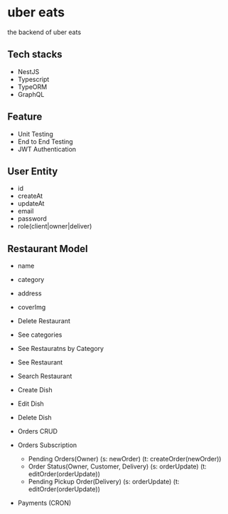 # uber eats 

the backend of uber eats 

## Tech stacks 
- NestJS
- Typescript
- TypeORM
- GraphQL

## Feature
- Unit Testing
- End to End Testing
- JWT Authentication

## User Entity

- id
- createAt
- updateAt
- email
- password
- role(client|owner|deliver)


## Restaurant Model

- name
- category
- address
- coverImg

- Delete Restaurant
- See categories
- See Restauratns by Category 
- See Restaurant
- Search Restaurant

- Create Dish
- Edit Dish
- Delete Dish

- Orders CRUD
- Orders Subscription 
  - Pending Orders(Owner) (s: newOrder) (t: createOrder(newOrder))
  - Order Status(Owner, Customer, Delivery) (s: orderUpdate) (t: editOrder(orderUpdate))
  - Pending Pickup Order(Delivery) (s: orderUpdate) (t: editOrder(orderUpdate))

  
- Payments (CRON)